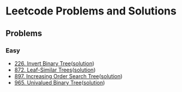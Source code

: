 # Leetcode Problems and Solutions 

## Problems

### Easy
-   [226. Invert Binary Tree](https://leetcode.com/problems/invert-binary-tree/)([solution](https://github.com/lamducanhndgv/LeetCodePractice/blob/master/226_Invert_Binary_Tree/SOLUTION.md))
-   [872. Leaf-Similar Trees](https://leetcode.com/problems/leaf-similar-trees/)([solution]())
-   [897. Increasing Order Search Tree](https://leetcode.com/problems/increasing-order-search-tree/)([solution](https://github.com/lamducanhndgv/LeetCodePractice/blob/master/897_Increasing_Order_Search_Tree/SOLUTION.md))
-   [965. Univalued Binary Tree](https://leetcode.com/problems/univalued-binary-tree/)([solution](https://github.com/lamducanhndgv/LeetCodePractice/blob/master/965_Univalued_Binary_Tree/SOLUTION.md))
